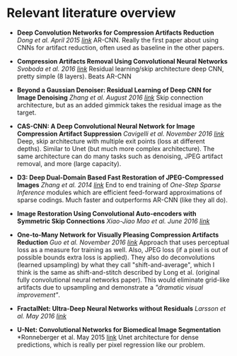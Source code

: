 # Relevant literature overview

* **Deep Convolution Networks for Compression Artifacts Reduction**
*Dong et al. April 2015 [link](https://arxiv.org/pdf/1504.06993.pdf)*
AR-CNN. Really the first paper about using CNNs for artifact reduction, often used as baseline in the other papers.

* **Compression Artifacts Removal Using Convolutional Neural Networks**
*Svoboda et al. 2016 [link](https://arxiv.org/pdf/1605.00366.pdf)*
Residual learning/skip architecture deep CNN, pretty simple (8 layers). Beats AR-CNN

* **Beyond a Gaussian Denoiser: Residual Learning of Deep CNN for Image Denoising**
*Zhang et al. August 2016 [link](https://arxiv.org/pdf/1608.03981v1.pdf)*
Skip connection architecture, but as an added gimmick takes the residual image as the target.

* **CAS-CNN: A Deep Convolutional Neural Network for Image Compression Artifact Suppression**
*Cavigelli et al. November 2016 [link](https://arxiv.org/pdf/1611.07233v1.pdf)*
Deep, skip architecture with multiple exit points (loss at different depths). Similar to Unet (but much more complex architecture). The same architecture can do many tasks such as denoising, JPEG artifact removal, and more (large capacity).


* **D3: Deep Dual-Domain Based Fast Restoration of JPEG-Compressed Images**
*Zhang et al. 2014  [link](https://arxiv.org/pdf/1601.04149v3.pdf)*
End to end training of *One-Step Sparse Inference* modules which are efficient feed-forward approximations of sparse codings. Much faster and outperforms AR-CNN (like they all do).



* **Image Restoration Using Convolutional Auto-encoders with Symmetric Skip Connections**
*Xiao-Jiao Mao et al. June 2016 [link](https://arxiv.org/pdf/1606.08921v3.pdf)*

* **One-to-Many Network for Visually Pleasing Compression Artifacts Reduction**
*Guo et al. November 2016 [link](https://arxiv.org/pdf/1611.04994v1.pdf)*
Approach that uses perceptual loss as a measure for training as well. Also, JPEG loss (if a pixel is out of possible bounds extra loss is applied).
They also do deconvolutions (learned upsampling) by what they call "shift-and-average", which I think is the same as shift-and-stitch described by Long et al. (original fully convolutional neural networks paper). This would eliminate grid-like artifacts due to upsampling and demonstrate a *"dramatic visual improvement"*.

* **FractalNet: Ultra-Deep Neural Networks without Residuals**
*Larsson et al. May 2016 [link](https://arxiv.org/pdf/1605.07648v2.pdf)*


* **U-Net: Convolutional Networks for Biomedical Image Segmentation**
*Ronneberger et al. May 2015 [link](https://arxiv.org/pdf/1505.04597v1.pdf)
Unet architecture for dense predictions, which is really per pixel regression like our problem.
